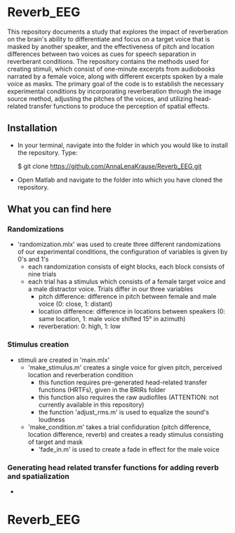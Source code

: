 # Reverb_EEG

This repository documents a study that explores the impact of reverberation on the brain's ability to differentiate and focus on a target voice that is masked by another speaker, and the effectiveness of pitch and location differences between two voices as cues for speech separation in reverberant conditions. The repository contains the methods used for creating stimuli, which consist of one-minute excerpts from audiobooks narrated by a female voice, along with different excerpts spoken by a male voice as masks. The primary goal of the code is to establish the necessary experimental conditions by incorporating reverberation through the image source method, adjusting the pitches of the voices, and utilizing head-related transfer functions to produce the perception of spatial effects.

## Installation

- In your terminal, navigate into the folder in which you would like to install the repository. Type:

    $ git clone https://github.com/AnnaLenaKrause/Reverb_EEG.git

- Open Matlab and navigate to the folder into which you have cloned the repository.

## What you can find here

### Randomizations

- 'randomization.mlx' was used to create three different randomizations of our experimental conditions, the configuration of variables is given by 0's and 1's
    - each randomization consists of eight blocks, each block consists of nine trials
    - each trial has a stimulus which consists of a female target voice and a male distractor voice. Trials differ in our three variables
        - pitch difference: difference in pitch between female and male voice (0: close, 1: distant)
        - location difference: difference in locations between speakers (0: same location, 1: male voice shifted 15° in azimuth)
        - reverberation: 0: high, 1: low

### Stimulus creation

- stimuli are created in 'main.mlx'
    - 'make_stimulus.m' creates a single voice for given pitch, perceived location and reverberation condition
        - this function requires pre-generated head-related transfer functions (HRTFs), given in the BRIRs folder
        - this function also requires the raw audiofiles (ATTENTION: not currently available in this repository)
        - the function 'adjust_rms.m' is used to equalize the sound's loudness
    - 'make_condition.m' takes a trial confiduration (pitch difference, location difference, reverb) and creates a ready stimulus consisting of target and mask
        - 'fade_in.m' is used to create a fade in effect for the male voice
        
 ### Generating head related transfer functions for adding reverb and spatialization
 
 -
# Reverb_EEG
